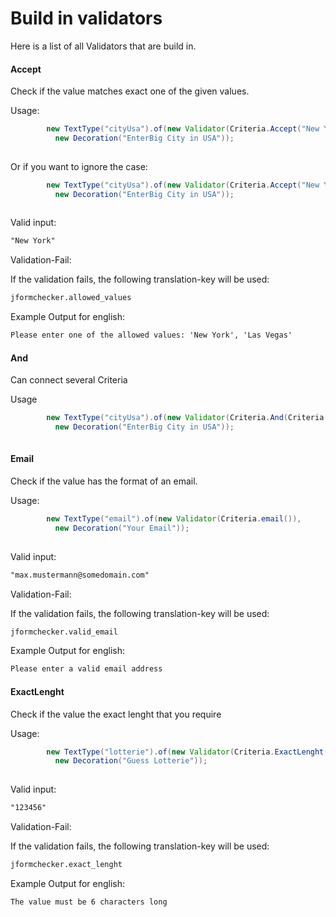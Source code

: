 # Build in validators

Here is a list of all Validators that are build in.

#### Accept

Check if the value matches exact one of the given values.

Usage:

```Java
        new TextType("cityUsa").of(new Validator(Criteria.Accept("New York", "Las Vegas")),
          new Decoration("EnterBig City in USA"));
          

```

Or if you want to ignore the case:

```Java
        new TextType("cityUsa").of(new Validator(Criteria.Accept("New York", "Las Vegas").ignoreCose()),
          new Decoration("EnterBig City in USA"));
          

```


Valid input:

```HTML
"New York"
```

Validation-Fail:

If the validation fails, the following translation-key will be used:

```HTML
jformchecker.allowed_values
```


Example Output for english:
 
```HTML
Please enter one of the allowed values: 'New York', 'Las Vegas'
```

#### And

Can connect several Criteria

Usage

```Java
        new TextType("cityUsa").of(new Validator(Criteria.And(Criteria.Accept("New York", "Las Vegas"), Criteria.Required)),
          new Decoration("EnterBig City in USA"));
          

```

#### Email

Check if the value has the format of an email.

Usage:

```Java
        new TextType("email").of(new Validator(Criteria.email()),
          new Decoration("Your Email"));
          

```


Valid input:

```HTML
"max.mustermann@somedomain.com"
```

Validation-Fail:

If the validation fails, the following translation-key will be used:

```HTML
jformchecker.valid_email
```


Example Output for english:
 
```HTML
Please enter a valid email address
```


#### ExactLenght

Check if the value the exact lenght that you require

Usage:

```Java
        new TextType("lotterie").of(new Validator(Criteria.ExactLenght(6)),
          new Decoration("Guess Lotterie"));
          

```


Valid input:

```HTML
"123456"
```

Validation-Fail:

If the validation fails, the following translation-key will be used:

```HTML
jformchecker.exact_lenght
```


Example Output for english:
 
```HTML
The value must be 6 characters long
```
